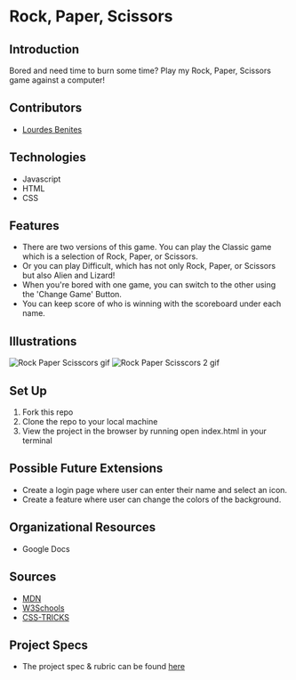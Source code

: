 # Rock, Paper, Scissors

## Introduction
Bored and need time to burn some time? Play my Rock, Paper, Scissors game against a computer!

## Contributors
  - [Lourdes Benites](https://github.com/lourdesbnts)

## Technologies
  - Javascript
  - HTML
  - CSS

## Features

   - There are two versions of this game. You can play the Classic game which is a selection of Rock, Paper, or Scissors.
   - Or you can play Difficult, which has not only Rock, Paper, or Scissors but also Alien and Lizard!
   - When you're bored with one game, you can switch to the other using the 'Change Game' Button.
   - You can keep score of who is winning with the scoreboard under each name.

## Illustrations

![Rock Paper Scisscors gif](https://media.giphy.com/media/lOI6knmUttEfgmQYMx/giphy.gif)
![Rock Paper Scisscors 2 gif](https://media.giphy.com/media/57nVmbyoPugGxTj21Q/giphy.gif)

## Set Up

1. Fork this repo  
2. Clone the repo to your local machine
3. View the project in the browser by running open index.html in your terminal

## Possible Future Extensions

  - Create a login page where user can enter their name and select an icon.
  - Create a feature where user can change the colors of the background.

## Organizational Resources
- Google Docs

## Sources
  - [MDN](http://developer.mozilla.org/en-US/)
  - [W3Schools](https://www.w3schools.com/)
  - [CSS-TRICKS](https://css-tricks.com/)


## Project Specs
  - The project spec & rubric can be found [here](https://frontend.turing.edu/projects/module-1/rock-paper-scissors-solo.html)
